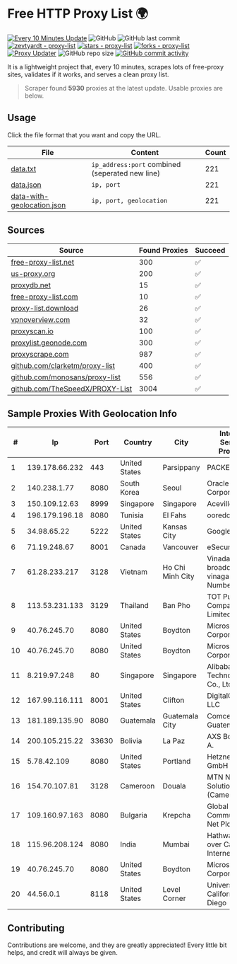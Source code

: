 
# Free HTTP Proxy List 🌍

[![Every 10 Minutes Update](https://github.com/mertguvencli/http-proxy-list/actions/workflows/main.yml/badge.svg?branch=main)](https://github.com/mertguvencli/http-proxy-list/actions/workflows/main.yml)
![GitHub](https://img.shields.io/github/license/mertguvencli/http-proxy-list)
![GitHub last commit](https://img.shields.io/github/last-commit/mertguvencli/http-proxy-list)
[![zevtyardt - proxy-list](https://img.shields.io/static/v1?label=zevtyardt&message=proxy-list&color=blue&logo=github)](https://github.com/zevtyardt/proxy-list "Go to GitHub repo")
[![stars - proxy-list](https://img.shields.io/github/stars/zevtyardt/proxy-list?style=social)](https://github.com/zevtyardt/proxy-list)
[![forks - proxy-list](https://img.shields.io/github/forks/zevtyardt/proxy-list?style=social)](https://github.com/zevtyardt/proxy-list)
[![Proxy Updater](https://github.com/zevtyardt/proxy-list/workflows/Proxy%20Updater/badge.svg)](https://github.com/zevtyardt/proxy-list/actions?query=workflow:"Proxy+Updater")
![GitHub repo size](https://img.shields.io/github/repo-size/zevtyardt/proxy-list)
[![GitHub commit activity](https://img.shields.io/github/commit-activity/m/zevtyardt/proxy-list?logo=commits)](https://github.com/zevtyardt/proxy-list/commits/main)

It is a lightweight project that, every 10 minutes, scrapes lots of free-proxy sites, validates if it works, and serves a clean proxy list.

> Scraper found **5930** proxies at the latest update. Usable proxies are below.

## Usage

Click the file format that you want and copy the URL.

|File|Content|Count|
|----|-------|-----|
|[data.txt](https://raw.githubusercontent.com/mertguvencli/http-proxy-list/main/proxy-list/data.txt)|`ip_address:port` combined (seperated new line)|221|
|[data.json](https://raw.githubusercontent.com/mertguvencli/http-proxy-list/main/proxy-list/data.json)|`ip, port`|221|
|[data-with-geolocation.json](https://raw.githubusercontent.com/mertguvencli/http-proxy-list/main/proxy-list/data-with-geolocation.json)|`ip, port, geolocation`|221|

## Sources

|Source|Found Proxies|Succeed|
|------|-------------|-------|
|[free-proxy-list.net](https://free-proxy-list.net)|300|✅|
|[us-proxy.org](https://www.us-proxy.org)|200|✅|
|[proxydb.net](http://proxydb.net)|15|✅|
|[free-proxy-list.com](https://free-proxy-list.com/?page=&port=&type%5B%5D=http&type%5B%5D=https&up_time=0&search=Search)|10|✅|
|[proxy-list.download](https://www.proxy-list.download/HTTP)|26|✅|
|[vpnoverview.com](https://vpnoverview.com/privacy/anonymous-browsing/free-proxy-servers)|32|✅|
|[proxyscan.io](https://www.proxyscan.io)|100|✅|
|[proxylist.geonode.com](https://proxylist.geonode.com/api/proxy-list?limit=300&page=1&sort_by=lastChecked&sort_type=desc&protocols=http,https)|300|✅|
|[proxyscrape.com](https://api.proxyscrape.com/v2/?request=displayproxies&protocol=http&timeout=10000&country=all&ssl=all&anonymity=all)|987|✅|
|[github.com/clarketm/proxy-list](https://raw.githubusercontent.com/clarketm/proxy-list/master/proxy-list-raw.txt)|400|✅|
|[github.com/monosans/proxy-list](https://raw.githubusercontent.com/monosans/proxy-list/main/proxies/http.txt)|556|✅|
|[github.com/TheSpeedX/PROXY-List](https://raw.githubusercontent.com/TheSpeedX/PROXY-List/master/http.txt)|3004|✅|


## Sample Proxies With Geolocation Info

|#|Ip|Port|Country|City|Internet Service Provider|
|-|--|----|-------|----|-------------------------|
|1|139.178.66.232|443|United States|Parsippany|PACKET-HOST|
|2|140.238.1.77|8080|South Korea|Seoul|Oracle Corporation|
|3|150.109.12.63|8999|Singapore|Singapore|Aceville Pte.ltd|
|4|196.179.196.18|8080|Tunisia|El Fahs|ooredoo TN|
|5|34.98.65.22|5222|United States|Kansas City|Google LLC|
|6|71.19.248.67|8001|Canada|Vancouver|eSecureData|
|7|61.28.233.217|3128|Vietnam|Ho Chi Minh City|Vinadata broadcast via vinagame AS Number|
|8|113.53.231.133|3129|Thailand|Ban Pho|TOT Public Company Limited|
|9|40.76.245.70|8080|United States|Boydton|Microsoft Corporation|
|10|40.76.245.70|8080|United States|Boydton|Microsoft Corporation|
|11|8.219.97.248|80|Singapore|Singapore|Alibaba (US) Technology Co., Ltd.|
|12|167.99.116.111|8001|United States|Clifton|DigitalOcean, LLC|
|13|181.189.135.90|8080|Guatemala|Guatemala City|Comcel Guatemala S.A.|
|14|200.105.215.22|33630|Bolivia|La Paz|AXS Bolivia S. A.|
|15|5.78.42.109|8080|United States|Portland|Hetzner Online GmbH|
|16|154.70.107.81|3128|Cameroon|Douala|MTN Network Solutions (Cameroon)|
|17|109.160.97.163|8080|Bulgaria|Krepcha|Global Communication Net Plc|
|18|115.96.208.124|8080|India|Mumbai|Hathway IP over Cable Internet Access|
|19|40.76.245.70|8080|United States|Boydton|Microsoft Corporation|
|20|44.56.0.1|8118|United States|Level Corner|University of California, San Diego|



## Contributing

Contributions are welcome, and they are greatly appreciated! Every
little bit helps, and credit will always be given.

